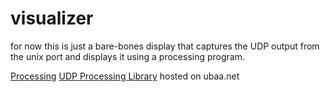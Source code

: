 # visualizer

for now this is just a bare-bones display that captures the UDP output from the unix port and displays it using a processing program.

[Processing](https://processing.org/)
[UDP Processing Library](https://ubaa.net/shared/processing/udp/) hosted on ubaa.net
